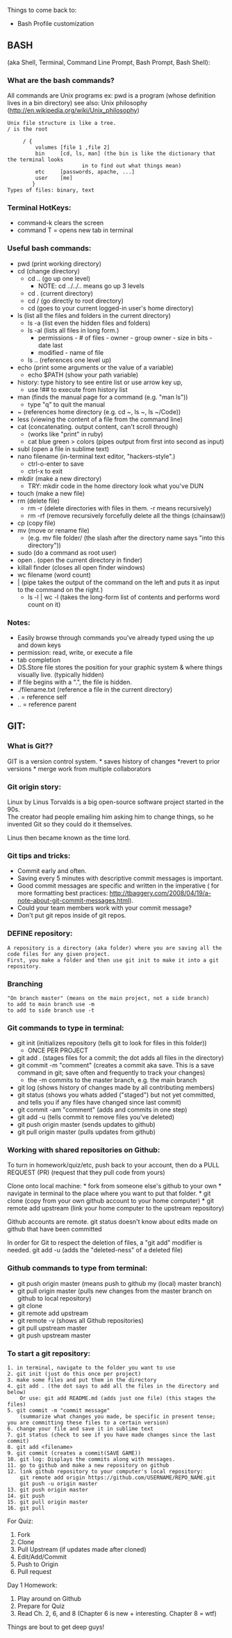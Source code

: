 Things to come back to:
- Bash Profile customization

## BASH 
(aka Shell, Terminal, Command Line Prompt, Bash Prompt, Bash Shell):

### What are the bash commands?

All commands are Unix programs
    ex: pwd is a program (whose definition lives in a bin directory)
    see also: Unix philosophy (http://en.wikipedia.org/wiki/Unix_philosophy)

    Unix file structure is like a tree.
    / is the root

         / {
             volumes [file 1 ,file 2]
             bin     [cd, ls, man] (the bin is like the dictionary that the terminal looks 
                            in to find out what things mean)
             etc     [passwords, apache, ...]
             user    [me]
            }
    Types of files: binary, text
    
### Terminal HotKeys:
* command-k clears the screen
* command T = opens new tab in terminal 
    

### Useful bash commands:

* pwd (print working directory)
* cd (change directory)
    * cd .. (go up one level)
       * NOTE: cd ../../.. means go up 3 levels
    * cd . (current directory)
    * cd / (go directly to root directory)
    * cd (goes to your current logged-in user's home directory)
* ls (list all the files and folders in the current directory)
    * ls -a (list even the hidden files and folders)
    * ls -al (lists all files in long form.)
        * permissions - # of files - owner - group owner - size in bits - date last 
        * modified - name of file
    * ls .. (references one level up)
* echo (print some arguments or the value of a variable)  
    * echo $PATH (show your path variable) 
* history: type history to see entire list or use arrow key up, 
    * use !## to execute from history list
* man (finds the manual page for a command (e.g. "man ls")) 
    * type "q" to quit the manual
* ~ (references home directory (e.g. cd ~, ls ~, ls ~/Code))
* less (viewing the content of a file from the command line)
* cat (concatenating. output content, can't scroll through)
    * (works like "print" in ruby)
    * cat blue green > colors (pipes output from first into second as input)
* subl (open a file in sublime text)
* nano filename (in-terminal text editor, "hackers-style".) 
    * ctrl-o-enter to save
    * ctrl-x to exit
* mkdir (make a new directory)
    * TRY: mkdir code in the home directory     look what you've DUN
* touch (make a new file)
* rm (delete file)
    * rm -r (delete directories with files in them.  -r means recursively)
    * rm -rf (remove recursively forcefully delete all the things (chainsaw))
* cp (copy file)
* mv (move or rename file) 
    * (e.g. mv file folder/ (the slash after the directory name says "into this 
    directory"))
* sudo (do a command as root user)
* open . (open the current directory in finder)
* killall finder (closes all open finder windows)
* wc filename (word count)
* | (pipe takes the output of the command on the left and puts it as input to the command on the right.)
    * ls -l | wc -l (takes the long-form list of contents and performs word count on it)


### Notes:

* Easily browse through commands you've already typed using the up and down keys
* permission: read, write, or execute a file
* tab completion
* DS.Store file stores the position for your graphic system & where things visually live. (typically hidden)
* if file begins with a ".", the file is hidden.
* ./filename.txt (reference a file in the current directory)
* . = reference self
* .. = reference parent


## GIT:

### What is Git??

GIT is a version control system.
    * saves history of changes
        *revert to prior versions
    * merge work from multiple collaborators

### Git origin story:

Linux by Linus Torvalds is a big open-source software project started in the 90s.  
The creator had people emailing him asking him to change things, so he invented 
Git so they could do it themselves.
    
Linus then became known as the time lord.

### Git tips and tricks:

* Commit early and often. 
* Saving every 5 minutes with descriptive commit messages is important.
* Good commit messages are specific and written in the imperative ( for more formatting best practices: http://tbaggery.com/2008/04/19/a-note-about-git-commit-messages.html). 
* Could your team members work with your commit message?
* Don't put git repos inside of git repos.


### DEFINE repository: 
    A repository is a directory (aka folder) where you are saving all the code files for any given project.  
    First, you make a folder and then use git init to make it into a git repository.
    
### Branching
    "On branch master" (means on the main project, not a side branch)
    to add to main branch use -m
    to add to side branch use -t

### Git commands to type in terminal:

* git init (initializes repository (tells git to look for files in this folder)) 
    *   ONCE PER PROJECT
* git add  . (stages files for a commit; the dot adds all files in the directory) 
* git commit -m "comment" (creates a commit aka save. This is a save command in git; save often and frequently to track your changes) 
    * the -m commits to the master branch, e.g. the main branch 
* git log (shows history of changes made by all contributing members)
* git status (shows you whats added ("staged") but not yet committed, and tells you if any files have changed since last commit)
* git commit -am "comment" (adds and commits in one step)
* git add -u (tells commit to remove files you've deleted)
* git push origin master (sends updates to github)
* git pull origin master (pulls updates from github)

### Working with shared repositories on Github:

To turn in homework/quiz/etc, push back to your account, then do a PULL REQUEST (PR) (request that they pull code from yours)

Clone onto local machine:
    * fork from someone else's github to your own 
    * navigate in terminal to the place where you want to put that folder.
    * git clone <SSH key from your github> (copy from your own github account to your home computer)
    * git remote add upstream <SSH key from upstream github> (link your home computer to the upstream repository)

Github accounts are remote.
git status doesn't know about edits made on github that have been committed

In order for Git to respect the deletion of files, a "git add" modifier is needed.
    git add -u (adds the "deleted-ness" of a deleted file)
    

### Github commands to type from terminal:
   * git push origin master (means push to github my (local) master branch)
   * git pull origin master (pulls new changes from the master branch on github to local repository)
   * git clone <SSH key from origin>
   * git remote add upstream <SSH url from upstream>
   * git remote -v (shows all Github repositories)
   * git pull upstream master
   * git push upstream master

    
### To start a git repository:
    1. in terminal, navigate to the folder you want to use
    2. git init (just do this once per project)
    3. make some files and put them in the directory
    4. git add . (the dot says to add all the files in the directory and below)
        Or use: git add README.md (adds just one file) (this stages the files)
    5. git commit -m "commit message" 
        (summarize what changes you made, be specific in present tense; you are committing these files to a certain version)
    6. change your file and save it in sublime text
    7. git status (check to see if you have made changes since the last commit)
    8. git add <filename>
    9. git commit (creates a commit(SAVE GAME))
    10. git log: Displays the commits along with messages.
    11. go to github and make a new repository on github
    12. link github repository to your computer's local repository: 
        git remote add origin https://github.com/USERNAME/REPO_NAME.git
        git push -u origin master
    13. git push origin master
    14. git push
    15. git pull origin master
    16. git pull 


For Quiz:
1. Fork
2. Clone
3. Pull Upstream (if updates made after cloned)
4. Edit/Add/Commit
5. Push to Origin
6. Pull request

Day 1 Homework:

1. Play around on Github
2. Prepare for Quiz
3. Read Ch. 2, 6, and 8 (Chapter 6 is new + interesting. Chapter 8 = wtf)

Things are bout to get deep guys!





